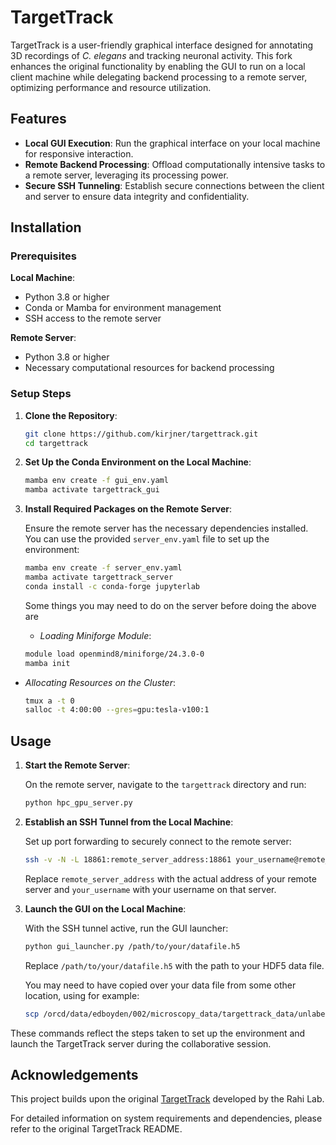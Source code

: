 # TargetTrack

TargetTrack is a user-friendly graphical interface designed for annotating 3D recordings of *C. elegans* and tracking neuronal activity. This fork enhances the original functionality by enabling the GUI to run on a local client machine while delegating backend processing to a remote server, optimizing performance and resource utilization.

## Features

- **Local GUI Execution**: Run the graphical interface on your local machine for responsive interaction.
- **Remote Backend Processing**: Offload computationally intensive tasks to a remote server, leveraging its processing power.
- **Secure SSH Tunneling**: Establish secure connections between the client and server to ensure data integrity and confidentiality.

## Installation

### Prerequisites

**Local Machine**:

- Python 3.8 or higher
- Conda or Mamba for environment management
- SSH access to the remote server

**Remote Server**:

- Python 3.8 or higher
- Necessary computational resources for backend processing

### Setup Steps

1. **Clone the Repository**:

   ```bash
   git clone https://github.com/kirjner/targettrack.git
   cd targettrack
   ```

2. **Set Up the Conda Environment on the Local Machine**:

   ```bash
   mamba env create -f gui_env.yaml
   mamba activate targettrack_gui
   ```

3. **Install Required Packages on the Remote Server**:

   Ensure the remote server has the necessary dependencies installed. You can use the provided `server_env.yaml` file to set up the environment:

   ```bash
   mamba env create -f server_env.yaml
   mamba activate targettrack_server
   conda install -c conda-forge jupyterlab
   ```

   Some things you may need to do on the server before doing the above are
   
   - *Loading Miniforge Module*:

    ```bash
    module load openmind8/miniforge/24.3.0-0
    mamba init
    ```

  - *Allocating Resources on the Cluster*:
    
    ```bash
    tmux a -t 0
    salloc -t 4:00:00 --gres=gpu:tesla-v100:1
    ```

## Usage

1. **Start the Remote Server**:

   On the remote server, navigate to the `targettrack` directory and run:

   ```bash
   python hpc_gpu_server.py
   ```

2. **Establish an SSH Tunnel from the Local Machine**:

   Set up port forwarding to securely connect to the remote server:

   ```bash
   ssh -v -N -L 18861:remote_server_address:18861 your_username@remote_server_address
   ```

   Replace `remote_server_address` with the actual address of your remote server and `your_username` with your username on that server.

3. **Launch the GUI on the Local Machine**:

   With the SSH tunnel active, run the GUI launcher:

   ```bash
   python gui_launcher.py /path/to/your/datafile.h5
   ```

   Replace `/path/to/your/datafile.h5` with the path to your HDF5 data file.

   You may need to have copied over your data file from some other location, using for example:
  
    ```bash
    scp /orcd/data/edboyden/002/microscopy_data/targettrack_data/unlabeled_worm_head_example.h5.h5 ~/om2/targettrack/data
    ```

These commands reflect the steps taken to set up the environment and launch the TargetTrack server during the collaborative session.

## Acknowledgements

This project builds upon the original [TargetTrack](https://github.com/rahi-lab/targettrack) developed by the Rahi Lab.

For detailed information on system requirements and dependencies, please refer to the original TargetTrack README. 

